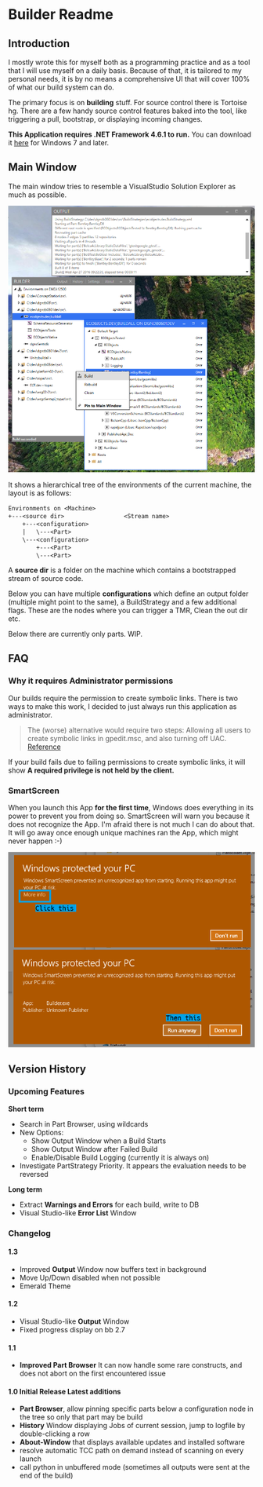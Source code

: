 Builder Readme
==============

Introduction
------------

I mostly wrote this for myself both as a programming practice and as a tool that I will use myself on a daily basis.
Because of that, it is tailored to my personal needs, it is by no means a comprehensive UI that will cover 100% of what our build system can do.

The primary focus is on **building** stuff. For source control there is Tortoise hg.
There are a few handy source control features baked into the tool, like triggering a pull, bootstrap, or displaying incoming changes.

**This Application requires .NET Framework 4.6.1 to run.** You can download it [here](https://www.microsoft.com/en-us/download/details.aspx?id=49981) for Windows 7 and later.

Main Window
-----------

The main window tries to resemble a VisualStudio Solution Explorer as much as possible.

![Image of main window](main.png)

It shows a hierarchical tree of the environments of the current machine, the layout is as follows:

    Environments on <Machine>
    +---<source dir>                 <Stream name>
        +---<configuration>
        |   \---<Part>
        \---<configuration>
            +---<Part>
            \---<Part>

A **source dir** is a folder on the machine which contains a bootstrapped stream of source code.

Below you can have multiple **configurations** which define an output folder (multiple might point to the same), a BuildStrategy and a few additional flags. These are the nodes where you can trigger a TMR, Clean the out dir etc.

Below there are currently only parts. WIP.

FAQ
---

### Why it requires Administrator permissions

Our builds require the permission to create symbolic links.
There is two ways to make this work, I decided to just always run this application as administrator.

> The (worse) alternative would require two steps: Allowing all users to create symbolic links in gpedit.msc, and also turning off UAC. [Reference](https://stackoverflow.com/questions/15320550/why-is-secreatesymboliclinkprivilege-ignored-on-windows-8)

If your build fails due to failing permissions to create symbolic links, it will show **A required privilege is not held by the client.**

### SmartScreen

When you launch this App **for the first time**, Windows does everything in its power to prevent you from doing so. SmartScreen will warn you because it does not recognize the App. I'm afraid there is not much I can do about that. It will go away once enough unique machines ran the App, which might never happen :-)

![Windows being protective](smartscreen.png)

Version History
---------------

### Upcoming Features

**Short term**

-   Search in Part Browser, using wildcards
-   New Options:
    -   Show Output Window when a Build Starts
    -   Show Output Window after Failed Build
    -   Enable/Disable Build Logging (currently it is always on)
-   Investigate PartStrategy Priority. It appears the evaluation needs to be reversed

**Long term**

-   Extract **Warnings and Errors** for each build, write to DB
-   Visual Studio-like **Error List** Window

### Changelog

#### 1.3

-   Improved **Output** Window now buffers text in background
-   Move Up/Down disabled when not possible
-   Emerald Theme

#### 1.2

-   Visual Studio-like **Output** Window
-   Fixed progress display on bb 2.7

#### 1.1

-   **Improved Part Browser** It can now handle some rare constructs, and does not abort on the first encountered issue

#### 1.0 Initial Release Latest additions

-   **Part Browser**, allow pinning specific parts below a configuration node in the tree so only that part may be build
-   **History** Window displaying Jobs of current session, jump to logfile by double-clicking a row
-   **About-Window** that displays available updates and installed software
-   resolve automatic TCC path on demand instead of scanning on every launch
-   call python in unbuffered mode (sometimes all outputs were sent at the end of the build)

